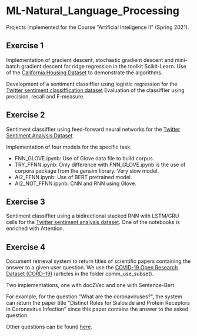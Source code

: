 # ML-Natural_Language_Processing

Projects implemented for the Course "Artificial Inteligence II" (Spring 2021).

## Exercise 1

Implementation of gradient descent, stochastic gradient descent and mini-batch gradient descent for ridge regression in the toolkit Scikit-Learn. Use of the [California Housing Dataset](https://drive.google.com/file/d/1VUn2WKkKeRXwH02K9bqH98KjPxrUmgXh/view) to demonstrate the algorithms.

Development of a sentiment classiffier using logistic regression for the [Twitter sentiment classiffication dataset](https://drive.google.com/file/d/1dTIWNpjlrnTQBIQtaGOh0jCRYZiAQO79/view) Evaluation of the classiffier using precision, recall and F-measure.

## Exercise 2

Sentiment classiffier using feed-forward neural networks for the [Twitter Sentiment Analysis Dataset](https://drive.google.com/file/d/1dTIWNpjlrnTQBIQtaGOh0jCRYZiAQO79/view).

Implementation of four models for the specific task.

* FNN_GLOVE.ipynb: Use of Glove data file to build corpus.
* TRY_FFNN.ipynb: Only difference with FNN_GLOVE.ipynb is the use of corpora package from the gensim library. Very slow model.
* AI2_FFNN.ipynb: Use of BERT pretrained model.
* AI2_NOT_FFNN.ipynb: CNN and RNN using Glove.

## Exercise 3

Sentiment classiffier using a bidirectional stacked RNN with LSTM/GRU cells for the [Twitter sentiment analysis dataset](https://drive.google.com/file/d/1dTIWNpjlrnTQBIQtaGOh0jCRYZiAQO79/view). One of the notebooks is enriched with Attention.

## Exercise 4

Document retrieval system to return titles of scientific papers containing the answer to a given user question. We use the [COVID-19 Open Research Dataset (CORD-19)](https://ai2-semanticscholar-cord-19.s3-us-west-2.amazonaws.com/historical_releases/cord-19_2020-03-13.tar.gz) (articles in the folder comm_use_subset).

Two implementations, one with doc2Vec and one with Sentence-Bert.

For example, for the question "What are the coronaviruses?", the system can return the paper title "Distinct Roles for Sialoside and Protein Receptors in Coronavirus Infection" since this paper contains the answer to the asked question.

Other questions can be found [here](https://drive.google.com/file/d/1XxqGTttbTqcrC88M3ZerpsCS10L0tVME/view?usp=sharing).
